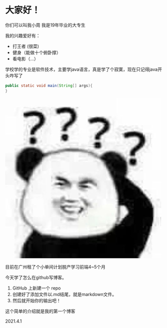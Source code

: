 # 大家好！
你们可以叫我小周
我是19年毕业的大专生

我的兴趣爱好有：
* 打王者 (很菜)
* 健身（能做十个俯卧撑）
* 看电影（...）

学校学的专业是软件技术，主要学java语言，真是学了个寂寞，现在只记得java开头咋写了
```java
public static void main(String[] args){
}
```

![](https://github.com/Superman-zhou/blog-test/blob/main/img/%E7%86%8A%E7%8C%AB%E9%97%AE%E5%8F%B7.jpg)

目前在广州租了个小单间计划脱产学习前端4~5个月

今天学了怎么在github写博客。

1. GitHub 上新建一个 repo
2. 创建好了添加文件以.md结尾，就是markdown文件。
3. 然后就开始你的输出吧！

这个简单的介绍就是我的第一个博客

2021.4.1
